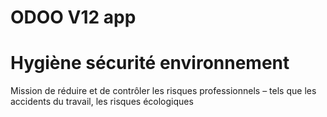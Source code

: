# ODOO V12 app
# Hygiène sécurité environnement 
Mission de réduire et de contrôler les risques professionnels – tels que les accidents du travail, les risques écologiques
